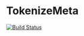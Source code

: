 # TokenizeMeta

[![Build Status](https://github.com/aminya/TokenizeMeta.jl/workflows/CI/badge.svg)](https://github.com/aminya/TokenizeMeta.jl/actions)
